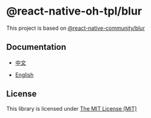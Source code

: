 # @react-native-oh-tpl/blur

This project is based on [@react-native-community/blur](https://github.com/Kureev/react-native-blur)

## Documentation

- [中文](https://gitee.com/react-native-oh-library/usage-docs/blob/master/zh-cn/react-native-community-blur.md)

- [English](https://gitee.com/react-native-oh-library/usage-docs/blob/master/en/react-native-community-blur.md)

## License

This library is licensed under [The MIT License (MIT)](https://github.com/Kureev/react-native-blur/blob/master/LICENSE)
